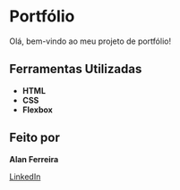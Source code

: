 # Portfólio

Olá, bem-vindo ao meu projeto de portfólio!

## Ferramentas Utilizadas

- **HTML**
- **CSS**
- **Flexbox**

## Feito por

**Alan Ferreira**

[LinkedIn](https://www.linkedin.com/in/devalanferreira/)


